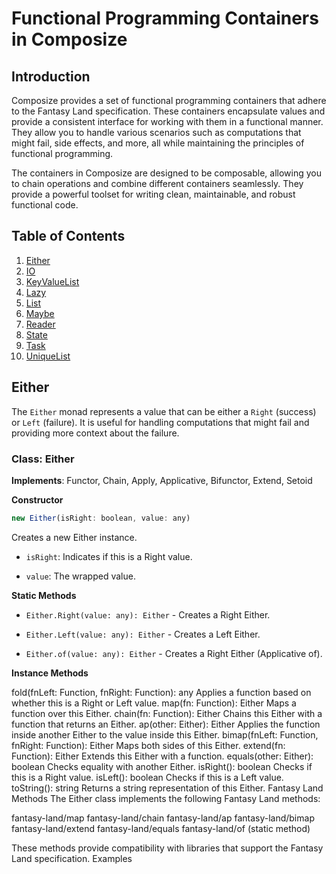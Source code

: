 # Functional Programming Containers in Composize

## Introduction

Composize provides a set of functional programming containers that adhere to the Fantasy Land specification. These containers encapsulate values and provide a consistent interface for working with them in a functional manner. They allow you to handle various scenarios such as computations that might fail, side effects, and more, all while maintaining the principles of functional programming.

The containers in Composize are designed to be composable, allowing you to chain operations and combine different containers seamlessly. They provide a powerful toolset for writing clean, maintainable, and robust functional code.

## Table of Contents

1. [Either](#either)
2. [IO](#io)
3. [KeyValueList](#keyvaluelist)
4. [Lazy](#lazy)
5. [List](#list)
6. [Maybe](#maybe)
7. [Reader](#reader)
8. [State](#state)
9. [Task](#task)
10. [UniqueList](#uniquelist)

## Either

The `Either` monad represents a value that can be either a `Right` (success) or `Left` (failure). It is useful for handling computations that might fail and providing more context about the failure.

### Class: Either

**Implements**: Functor, Chain, Apply, Applicative, Bifunctor, Extend, Setoid

**Constructor**

```js
new Either(isRight: boolean, value: any)
```

Creates a new Either instance.

- `isRight`: Indicates if this is a Right value.

- `value`: The wrapped value.

**Static Methods**

- `Either.Right(value: any): Either` - Creates a Right Either.

- `Either.Left(value: any): Either` - Creates a Left Either.

- `Either.of(value: any): Either` - Creates a Right Either (Applicative of).

**Instance Methods**

fold(fnLeft: Function, fnRight: Function): any
Applies a function based on whether this is a Right or Left value.
map(fn: Function): Either
Maps a function over this Either.
chain(fn: Function): Either
Chains this Either with a function that returns an Either.
ap(other: Either): Either
Applies the function inside another Either to the value inside this Either.
bimap(fnLeft: Function, fnRight: Function): Either
Maps both sides of this Either.
extend(fn: Function): Either
Extends this Either with a function.
equals(other: Either): boolean
Checks equality with another Either.
isRight(): boolean
Checks if this is a Right value.
isLeft(): boolean
Checks if this is a Left value.
toString(): string
Returns a string representation of this Either.
Fantasy Land Methods
The Either class implements the following Fantasy Land methods:

fantasy-land/map
fantasy-land/chain
fantasy-land/ap
fantasy-land/bimap
fantasy-land/extend
fantasy-land/equals
fantasy-land/of (static method)

These methods provide compatibility with libraries that support the Fantasy Land specification.
Examples


